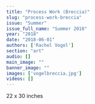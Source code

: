 ```yaml
---
title: "Process Work (Breccia)"
slug: "process-work-breccia"
issue: "Summer"
issue_full_name: "Summer 2018"
year: "2018"
date: "2018-06-01"
authors: ['Rachel Vogel']
section: "art"
audio: []
main_image: ""
banner_image: ""
images: ['vogelbreccia.jpg']
videos: []
---
```

22 x 30 inches

